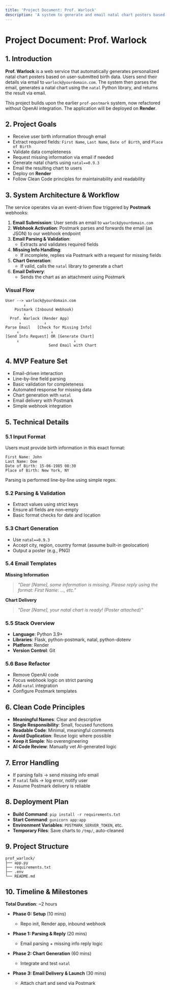 ```yaml
---
title: 'Project Document: Prof. Warlock'
description: 'A system to generate and email natal chart posters based on user-submitted birth information via Postmark and Python, adhering to Clean Code Principles.'
---
```


# Project Document: Prof. Warlock

## 1. Introduction

**Prof. Warlock** is a web service that automatically generates personalized natal chart posters based on user-submitted birth data. Users send their details via email to `warlock@yourdomain.com`. The system then parses the email, generates a natal chart using the `natal` Python library, and returns the result via email.

This project builds upon the earlier `prof-postmark` system, now refactored without OpenAI integration. The application will be deployed on **Render**.

## 2. Project Goals

- Receive user birth information through email
- Extract required fields: `First Name`, `Last Name`, `Date of Birth`, and `Place of Birth`
- Validate data completeness
- Request missing information via email if needed
- Generate natal charts using `natal==0.9.3`
- Email the resulting chart to users
- Deploy on **Render**
- Follow Clean Code principles for maintainability and readability

## 3. System Architecture & Workflow

The service operates via an event-driven flow triggered by **Postmark** webhooks:

1. **Email Submission**: User sends an email to `warlock@yourdomain.com`
2. **Webhook Activation**: Postmark parses and forwards the email (as JSON) to our webhook endpoint
3. **Email Parsing & Validation**:
   - Extracts and validates required fields
4. **Missing Info Handling**:
   - If incomplete, replies via Postmark with a request for missing fields
5. **Chart Generation**:
   - If valid, calls the `natal` library to generate a chart
6. **Email Delivery**:
   - Sends the chart as an attachment using Postmark

### Visual Flow

```
User --> warlock@yourdomain.com
        ↓
    Postmark (Inbound Webhook)
        ↓
  Prof. Warlock (Render App)
      ↓          ↓
Parse Email   [Check for Missing Info]
     ↓              ↓
[Send Info Request] OR [Generate Chart]
     ↓                        ↓
                   Send Email with Chart
```

## 4. MVP Feature Set

- Email-driven interaction
- Line-by-line field parsing
- Basic validation for completeness
- Automated response for missing data
- Chart generation with `natal`
- Email delivery with Postmark
- Simple webhook integration

## 5. Technical Details

### 5.1 Input Format

Users must provide birth information in this exact format:

```
First Name: John
Last Name: Doe
Date of Birth: 15-06-1985 08:30
Place of Birth: New York, NY
```

Parsing is performed line-by-line using simple regex.

### 5.2 Parsing & Validation

- Extract values using strict keys
- Ensure all fields are non-empty
- Basic format checks for date and location

### 5.3 Chart Generation

- Use `natal==0.9.3`
- Accept city, region, country format (assume built-in geolocation)
- Output a poster (e.g., PNG)

### 5.4 Email Templates

**Missing Information**
> _"Dear [Name], some information is missing. Please reply using the format: First Name: ..., etc."_

**Chart Delivery**
> _"Dear [Name], your natal chart is ready! (Poster attached)"_

### 5.5 Stack Overview

- **Language**: Python 3.9+
- **Libraries**: Flask, python-postmark, natal, python-dotenv
- **Platform**: Render
- **Version Control**: Git

### 5.6 Base Refactor

- Remove OpenAI code
- Focus webhook logic on strict parsing
- Add `natal` integration
- Configure Postmark templates

## 6. Clean Code Principles

- **Meaningful Names**: Clear and descriptive
- **Single Responsibility**: Small, focused functions
- **Readable Code**: Minimal, meaningful comments
- **Avoid Duplication**: Reuse logic where possible
- **Keep it Simple**: No overengineering
- **AI Code Review**: Manually vet AI-generated logic

## 7. Error Handling

- If parsing fails → send missing info email
- If `natal` fails → log error, notify user
- Assume Postmark delivery is reliable

## 8. Deployment Plan

- **Build Command**: `pip install -r requirements.txt`
- **Start Command**: `gunicorn app:app`
- **Environment Variables**: `POSTMARK_SERVER_TOKEN`, etc.
- **Temporary Files**: Save charts to `/tmp/`, auto-cleaned

## 9. Project Structure

```
prof_warlock/
├── app.py
├── requirements.txt
├── .env
└── README.md
```

## 10. Timeline & Milestones

**Total Duration**: ~2 hours

- **Phase 0: Setup** (10 mins)
  - Repo init, Render app, inbound webhook

- **Phase 1: Parsing & Reply** (20 mins)
  - Email parsing + missing info reply logic

- **Phase 2: Chart Generation** (60 mins)
  - Integrate and test `natal`

- **Phase 3: Email Delivery & Launch** (30 mins)
  - Attach chart and send via Postmark

